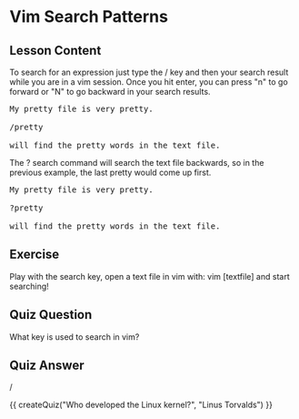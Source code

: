 # Vim Search Patterns

## Lesson Content

To search for an expression just type the / key and then your search result while you are in a vim session. Once you hit enter, you can press "n" to go forward or "N" to go backward in your search results.

<pre>
My pretty file is very pretty.

/pretty

will find the pretty words in the text file.
</pre>


The ? search command will search the text file backwards, so in the previous example, the last pretty would come up first. 
<pre>
My pretty file is very pretty.

?pretty

will find the pretty words in the text file.
</pre>

## Exercise

Play with the search key, open a text file in vim with: vim [textfile] and start searching!

## Quiz Question

What key is used to search in vim?

## Quiz Answer

/
<script src="../quiz.js"></script>

<div id="quiz">
  {{ createQuiz("Who developed the Linux kernel?", "Linus Torvalds") }}
</div>
